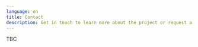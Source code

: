 ```yaml
---
language: en
title: Contact
description: Get in touch to learn more about the project or request a similar project
---
```

TBC
